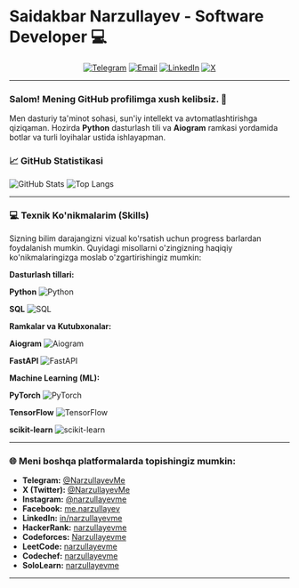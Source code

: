 # Saidakbar Narzullayev - Software Developer 💻

<div align="center">
  <a href="https://t.me/NarzullayevMe"><img src="https://img.shields.io/badge/Telegram-26A5E4?style=for-the-badge&logo=telegram&logoColor=white" alt="Telegram" /></a>
  <a href="mailto:s.narzullayev@tassvison.ai"><img src="https://img.shields.io/badge/Email-D14836?style=for-the-badge&logo=gmail&logoColor=white" alt="Email" /></a>
  <a href="https://www.linkedin.com/in/narzullayevme/"><img src="https://img.shields.io/badge/LinkedIn-0077B5?style=for-the-badge&logo=linkedin&logoColor=white" alt="LinkedIn" /></a>
  <a href="https://x.com/NarzullayevMe"><img src="https://img.shields.io/badge/X-000000?style=for-the-badge&logo=x&logoColor=white" alt="X" /></a>
</div>

---

### Salom! Mening GitHub profilimga xush kelibsiz. 👋

Men dasturiy ta'minot sohasi, sun'iy intellekt va avtomatlashtirishga qiziqaman. Hozirda **Python** dasturlash tili va **Aiogram** ramkasi yordamida botlar va turli loyihalar ustida ishlayapman.

### 📈 GitHub Statistikasi

![GitHub Stats](https://github-readme-stats.vercel.app/api?username=menarzullayev&show_icons=true&theme=vue-dark&include_all_commits=true&count_private=true)
![Top Langs](https://github-readme-stats.vercel.app/api/top-langs/?username=menarzullayev&layout=compact&theme=vue-dark)

---

### 💻 Texnik Ko'nikmalarim (Skills)

Sizning bilim darajangizni vizual ko'rsatish uchun progress barlardan foydalanish mumkin. Quyidagi misollarni o'zingizning haqiqiy ko'nikmalaringizga moslab o'zgartirishingiz mumkin:

**Dasturlash tillari:**

**Python**
<img alt="Python" src="https://progress-bar.dev/85/" />

**SQL**
<img alt="SQL" src="https://progress-bar.dev/70/" />

**Ramkalar va Kutubxonalar:**

**Aiogram**
<img alt="Aiogram" src="https://progress-bar.dev/90/" />

**FastAPI**
<img alt="FastAPI" src="https://progress-bar.dev/60/" />

**Machine Learning (ML):**

**PyTorch**
<img alt="PyTorch" src="https://progress-bar.dev/75/" />

**TensorFlow**
<img alt="TensorFlow" src="https://progress-bar.dev/70/" />

**scikit-learn**
<img alt="scikit-learn" src="https://progress-bar.dev/80/" />

---

### 🌐 Meni boshqa platformalarda topishingiz mumkin:

* **Telegram:** [@NarzullayevMe](https://t.me/NarzullayevMe)
* **X (Twitter):** [@NarzullayevMe](https://x.com/NarzullayevMe)
* **Instagram:** [@narzullayevme](https://www.instagram.com/narzullayevme/)
* **Facebook:** [me.narzullayev](https://www.facebook.com/me.narzullayev)
* **LinkedIn:** [in/narzullayevme](https://www.linkedin.com/in/narzullayevme/)
* **HackerRank:** [narzullayevme](https://www.hackerrank.com/narzullayevme)
* **Codeforces:** [Narzullayevme](https://codeforces.com/profile/Narzullayevme)
* **LeetCode:** [narzullayevme](https://leetcode.com/narzullayevme)
* **Codechef:** [narzullayevme](https://www.codechef.com/users/narzullayevme)
* **SoloLearn:** [narzullayevme](https://www.sololearn.com/profile/20544482)

---
